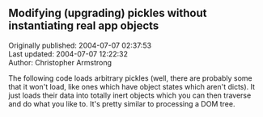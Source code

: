 ## Modifying (upgrading) pickles without instantiating real app objects  
Originally published: 2004-07-07 02:37:53  
Last updated: 2004-07-07 12:22:32  
Author: Christopher Armstrong  
  
The following code loads arbitrary pickles (well, there are probably some that it won't load, like ones which have object states which aren't dicts). It just loads their data into totally inert objects which you can then traverse and do what you like to. It's pretty similar to processing a DOM tree.